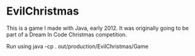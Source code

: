 EvilChristmas
=============

This is a game I made with Java, early 2012. It was originally going to be part of a Dream In Code Christmas competition.

Run using java -cp . out/production/EvilChristmas/Game
